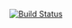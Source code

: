 [![Build Status](https://travis-ci.com/yqLeo/CSE110Project.svg?branch=master)](https://travis-ci.com/yqLeo/CSE110Project)
